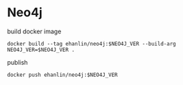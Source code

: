 # Neo4j

build docker image
```shell
docker build --tag ehanlin/neo4j:$NEO4J_VER --build-arg NEO4J_VER=$NEO4J_VER .
```

publish
```shell
docker push ehanlin/neo4j:$NEO4J_VER
```
